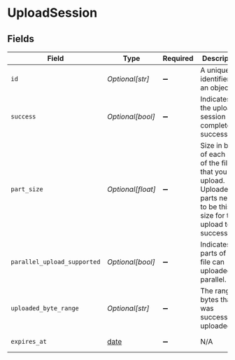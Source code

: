 # UploadSession


## Fields

| Field                                                                                                                             | Type                                                                                                                              | Required                                                                                                                          | Description                                                                                                                       | Example                                                                                                                           |
| --------------------------------------------------------------------------------------------------------------------------------- | --------------------------------------------------------------------------------------------------------------------------------- | --------------------------------------------------------------------------------------------------------------------------------- | --------------------------------------------------------------------------------------------------------------------------------- | --------------------------------------------------------------------------------------------------------------------------------- |
| `id`                                                                                                                              | *Optional[str]*                                                                                                                   | :heavy_minus_sign:                                                                                                                | A unique identifier for an object.                                                                                                | 12345                                                                                                                             |
| `success`                                                                                                                         | *Optional[bool]*                                                                                                                  | :heavy_minus_sign:                                                                                                                | Indicates if the upload session was completed successfully.                                                                       | true                                                                                                                              |
| `part_size`                                                                                                                       | *Optional[float]*                                                                                                                 | :heavy_minus_sign:                                                                                                                | Size in bytes of each part of the file that you will upload. Uploaded parts need to be this size for the upload to be successful. | 1000000                                                                                                                           |
| `parallel_upload_supported`                                                                                                       | *Optional[bool]*                                                                                                                  | :heavy_minus_sign:                                                                                                                | Indicates if parts of the file can uploaded in parallel.                                                                          | true                                                                                                                              |
| `uploaded_byte_range`                                                                                                             | *Optional[str]*                                                                                                                   | :heavy_minus_sign:                                                                                                                | The range of bytes that was successfully uploaded.                                                                                | 0-42                                                                                                                              |
| `expires_at`                                                                                                                      | [date](https://docs.python.org/3/library/datetime.html#date-objects)                                                              | :heavy_minus_sign:                                                                                                                | N/A                                                                                                                               | 2022-09-30T07:43:32.000Z                                                                                                          |
